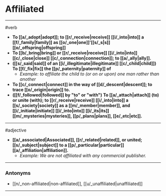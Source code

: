 # Affiliated
---
#verb
- **To [[a/_adopt|adopt]]; to [[r/_receive|receive]] [[i/_into|into]] a [[f/_family|family]] as [[o/_one|one]]'[[s/_s|s]] [[o/_offspring|offspring]]**
- **To [[b/_bring|bring]] or [[r/_receive|receive]] [[i/_into|into]] [[c/_close|close]] [[c/_connection|connection]]; to [[a/_ally|ally]].**
- **([[s/_said|said]] of an [[i/_illegitimate|illegitimate]] [[c/_child|child]]) To [[f/_fix|fix]] the [[p/_paternity|paternity]] of**
	- _Example: to affiliate the child to (or on or upon) one man rather than another_
- **To [[c/_connect|connect]] in the way of [[d/_descent|descent]]; to trace [[o/_origin|origin]] to.**
- **([[f/_followed|followed]] by "to" or "with") To [[a/_attach|attach]] (to) or unite (with); to [[r/_receive|receive]] [[i/_into|into]] a [[s/_society|society]] as a [[m/_member|member]], and [[i/_initiate|initiate]] [[i/_into|into]] [[i/_its|its]] [[m/_mysteries|mysteries]], [[p/_plans|plans]], [[e/_etc|etc]].**
---
#adjective
- **[[a/_associated|Associated]], [[r/_related|related]], or united; [[s/_subject|subject]] to a [[p/_particular|particular]] [[a/_affiliation|affiliation]].**
	- _Example: We are not affiliated with any commercial publisher._
---
### Antonyms
- [[n/_non-affiliated|non-affiliated]], [[u/_unaffiliated|unaffiliated]]
---
